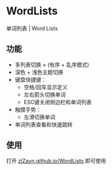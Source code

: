 # WordLists

单词列表 | Word Lists

## 功能

- 多列表切换 × (有序 + 乱序模式)
- 深色 + 浅色主题切换
- 键盘快捷键：
  - 空格/回车显示定义
  - 左右箭头切换单词
  - ESC键关闭侧边栏和单词列表
- 触摸手势：
  - 左滑切换单词
- 单词列表查看和快速跳转

## 使用

打开 [zlZayn.github.io/WordLists](https://zlZayn.github.io/WordLists/) 即可使用
